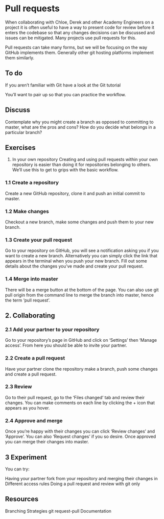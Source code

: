 # Pull requests
When collaborating with Chloe, Derek and other Academy Engineers on a project it is often useful to have a way to present code for review before it enters the codebase so that any changes decisions can be discussed and issues can be mitigated. Many projects use pull requests for this.

Pull requests can take many forms, but we will be focusing on the way GitHub implements them. Generally other git hosting platforms implement them similarly.

## To do
If you aren’t familiar with Git have a look at the Git tutorial

You’ll want to pair up so that you can practice the workflow.

## Discuss
Contemplate why you might create a branch as opposed to committing to master, what are the pros and cons? How do you decide what belongs in a particular branch?

## Exercises
1. In your own repository
Creating and using pull requests within your own repository is easier than doing it for repositories belonging to others. We’ll use this to get to grips with the basic workflow.

### 1.1 Create a repository
Create a new GitHub repository, clone it and push an initial commit to master.

### 1.2 Make changes
Checkout a new branch, make some changes and push them to your new branch.

### 1.3 Create your pull request
Go to your repository on GitHub, you will see a notification asking you if you want to create a new branch.
Alternatively you can simply click the link that appears in the terminal when you push your new branch.
Fill out some details about the changes you’ve made and create your pull request.

### 1.4 Merge into master
There will be a merge button at the bottom of the page. You can also use git pull origin <branchname> from the command line to merge the branch into master, hence the term ‘pull request’.

## 2. Collaborating
### 2.1 Add your partner to your repository
Go to your repository’s page in GitHub and click on ‘Settings’ then ‘Manage access’. From here you should be able to invite your partner.

### 2.2 Create a pull request
Have your partner clone the repository make a branch, push some changes and create a pull request.

### 2.3 Review
Go to their pull request, go to the ‘Files changed’ tab and review their changes. You can make comments on each line by clicking the + icon that appears as you hover.

### 2.4 Approve and merge
Once you’re happy with their changes you can click ‘Review changes’ and ‘Approve’. You can also ‘Request changes’ if you so desire. Once approved you can merge their changes into master.

## 3 Experiment
You can try:

Having your partner fork from your repository and merging their changes in
Different access rules
Doing a pull request and review with git only

## Resources
Branching Strategies
git request-pull Documentation
